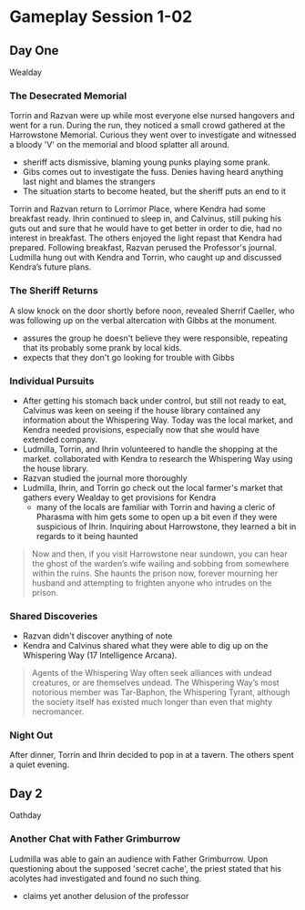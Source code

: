 # Gameplay Session 1-02

## Day One
Wealday

### The Desecrated Memorial
Torrin and Razvan were up while most everyone else nursed hangovers and went for a run. During the run, they noticed a small crowd gathered at the Harrowstone Memorial. Curious they went over to investigate and witnessed a bloody 'V' on the memorial and blood splatter all around. 

- sheriff acts dismissive, blaming young punks playing some prank.
- Gibs comes out to investigate the fuss. Denies having heard anything last night and blames the strangers
- The situation starts to become heated, but the sheriff puts an end to it

Torrin and Razvan return to Lorrimor Place, where Kendra had some breakfast ready. Ihrin continued to sleep in, and Calvinus, still puking his guts out and sure that he would have to get better in order to die, had no interest in breakfast. The others enjoyed the light repast that Kendra had prepared. Following breakfast, Razvan perused the Professor's journal. Ludmilla hung out with Kendra and Torrin, who caught up and discussed Kendra’s future plans.

### The Sheriff Returns
A slow knock on the door shortly before noon, revealed Sherrif Caeller, who was following up on the verbal altercation with Gibbs at the monument.

- assures the group he doesn't believe they were responsible, repeating that its probably some prank by local kids.
- expects that they don't go looking for trouble with Gibbs

### Individual Pursuits
- After getting his stomach back under control, but still not ready to eat, Calvinus was keen on seeing if the house library contained any information about the Whispering Way. Today was the local market, and Kendra needed provisions, especially now that she would have extended company.
- Ludmilla, Torrin, and Ihrin volunteered to handle the shopping at the market.
collaborated with Kendra to research the Whispering Way using the house library.
- Razvan studied the journal more thoroughly
- Ludmilla, Ihrin, and Torrin go check out the local farmer's market that gathers every Wealday to get provisions for Kendra
	- many of the locals are familiar with Torrin and having a cleric of Pharasma with him gets some to open up a bit even if they were suspicious of Ihrin. Inquiring about Harrowstone, they learned a bit in regards to it being haunted

> Now and then, if you visit Harrowstone near sundown, you can hear the ghost of the warden’s wife wailing and sobbing from somewhere within the ruins. She haunts the prison now, forever mourning her husband and attempting to frighten anyone who intrudes on the prison.

### Shared Discoveries
- Razvan didn't discover anything of note
- Kendra and Calvinus shared what they were able to dig up on the Whispering Way (17 Intelligence Arcana).

> Agents of the Whispering Way often seek alliances with undead creatures, or are themselves undead. The Whispering Way’s most notorious member was Tar-Baphon, the Whispering Tyrant, although the society itself has existed much longer than even that mighty necromancer.

### Night Out
After dinner, Torrin and Ihrin decided to pop in at a tavern. The others spent a quiet evening.

## Day 2
Oathday
### Another Chat with Father Grimburrow
Ludmilla was able to gain an audience with Father Grimburrow. Upon questioning about the supposed 'secret cache', the priest stated that his acolytes had investigated and found no such thing.
- claims yet another delusion of the professor





